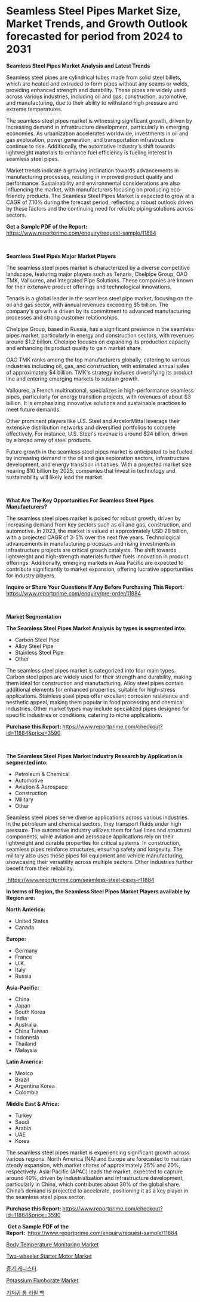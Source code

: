 <p><h1>Seamless Steel Pipes Market Size, Market Trends, and Growth Outlook forecasted for period from 2024 to 2031</h1></p><p><strong>Seamless Steel Pipes Market Analysis and Latest Trends</strong></p>
<p><p>Seamless steel pipes are cylindrical tubes made from solid steel billets, which are heated and extruded to form pipes without any seams or welds, providing enhanced strength and durability. These pipes are widely used across various industries, including oil and gas, construction, automotive, and manufacturing, due to their ability to withstand high pressure and extreme temperatures.</p><p>The seamless steel pipes market is witnessing significant growth, driven by increasing demand in infrastructure development, particularly in emerging economies. As urbanization accelerates worldwide, investments in oil and gas exploration, power generation, and transportation infrastructure continue to rise. Additionally, the automotive industry's shift towards lightweight materials to enhance fuel efficiency is fueling interest in seamless steel pipes.</p><p>Market trends indicate a growing inclination towards advancements in manufacturing processes, resulting in improved product quality and performance. Sustainability and environmental considerations are also influencing the market, with manufacturers focusing on producing eco-friendly products. The Seamless Steel Pipes Market is expected to grow at a CAGR of 7.10% during the forecast period, reflecting a robust outlook driven by these factors and the continuing need for reliable piping solutions across sectors.</p></p>
<p><strong>Get a Sample PDF of the Report:&nbsp;</strong> <a href="https://www.reportprime.com/enquiry/request-sample/11884">https://www.reportprime.com/enquiry/request-sample/11884</a></p>
<p>&nbsp;</p>
<p><strong>Seamless Steel Pipes Major Market Players</strong></p>
<p><p>The seamless steel pipes market is characterized by a diverse competitive landscape, featuring major players such as Tenaris, Chelpipe Group, OAO TMK, Vallourec, and Integrated Pipe Solutions. These companies are known for their extensive product offerings and technological innovations.</p><p>Tenaris is a global leader in the seamless steel pipe market, focusing on the oil and gas sector, with annual revenues exceeding $5 billion. The company's growth is driven by its commitment to advanced manufacturing processes and strong customer relationships. </p><p>Chelpipe Group, based in Russia, has a significant presence in the seamless pipes market, particularly in energy and construction sectors, with revenues around $1.2 billion. Chelpipe focuses on expanding its production capacity and enhancing its product quality to gain market share.</p><p>OAO TMK ranks among the top manufacturers globally, catering to various industries including oil, gas, and construction, with estimated annual sales of approximately $4 billion. TMK's strategy includes diversifying its product line and entering emerging markets to sustain growth.</p><p>Vallourec, a French multinational, specializes in high-performance seamless pipes, particularly for energy transition projects, with revenues of about $3 billion. It is emphasizing innovative solutions and sustainable practices to meet future demands.</p><p>Other prominent players like U.S. Steel and ArcelorMittal leverage their extensive distribution networks and diversified portfolios to compete effectively. For instance, U.S. Steel's revenue is around $24 billion, driven by a broad array of steel products.</p><p>Future growth in the seamless steel pipes market is anticipated to be fueled by increasing demand in the oil and gas exploration sectors, infrastructure development, and energy transition initiatives. With a projected market size nearing $10 billion by 2025, companies that invest in technology and sustainability will likely lead the market.</p></p>
<p>&nbsp;</p>
<p><strong>What Are The Key Opportunities For Seamless Steel Pipes Manufacturers?</strong></p>
<p><p>The seamless steel pipes market is poised for robust growth, driven by increasing demand from key sectors such as oil and gas, construction, and automotive. In 2023, the market is valued at approximately USD 28 billion, with a projected CAGR of 3-5% over the next five years. Technological advancements in manufacturing processes and rising investments in infrastructure projects are critical growth catalysts. The shift towards lightweight and high-strength materials further fuels innovation in product offerings. Additionally, emerging markets in Asia Pacific are expected to contribute significantly to market expansion, offering lucrative opportunities for industry players.</p></p>
<p><strong>Inquire or Share Your Questions If Any Before Purchasing This Report:</strong> <a href="https://www.reportprime.com/enquiry/pre-order/11884">https://www.reportprime.com/enquiry/pre-order/11884</a></p>
<p>&nbsp;</p>
<p><strong>Market Segmentation</strong></p>
<p><strong>The Seamless Steel Pipes Market Analysis by types is segmented into:</strong></p>
<p><ul><li>Carbon Steel Pipe</li><li>Alloy Steel Pipe</li><li>Stainless Steel Pipe</li><li>Other</li></ul></p>
<p><p>The seamless steel pipes market is categorized into four main types. Carbon steel pipes are widely used for their strength and durability, making them ideal for construction and manufacturing. Alloy steel pipes contain additional elements for enhanced properties, suitable for high-stress applications. Stainless steel pipes offer excellent corrosion resistance and aesthetic appeal, making them popular in food processing and chemical industries. Other market types may include specialized pipes designed for specific industries or conditions, catering to niche applications.</p></p>
<p><strong>Purchase this Report:&nbsp;</strong><a href="https://www.reportprime.com/checkout?id=11884&price=3590">https://www.reportprime.com/checkout?id=11884&price=3590</a></p>
<p>&nbsp;</p>
<p><strong>The Seamless Steel Pipes Market Industry Research by Application is segmented into:</strong></p>
<p><ul><li>Petroleum & Chemical</li><li>Automotive</li><li>Aviation & Aerospace</li><li>Construction</li><li>Military</li><li>Other</li></ul></p>
<p><p>Seamless steel pipes serve diverse applications across various industries. In the petroleum and chemical sectors, they transport fluids under high pressure. The automotive industry utilizes them for fuel lines and structural components, while aviation and aerospace applications rely on their lightweight and durable properties for critical systems. In construction, seamless pipes reinforce structures, ensuring safety and longevity. The military also uses these pipes for equipment and vehicle manufacturing, showcasing their versatility across multiple sectors. Other industries further benefit from their reliability.</p></p>
<p><a href="https://www.reportprime.com/seamless-steel-pipes-r11884">&nbsp;https://www.reportprime.com/seamless-steel-pipes-r11884</a></p>
<p><strong>In terms of Region, the Seamless Steel Pipes Market Players available by Region are:</strong></p>
<p>
    <p> <strong> North America: </strong>
        <ul>
            <li>United States</li>
            <li>Canada</li>
        </ul>
        </p> 
    <p> <strong> Europe: </strong>
        <ul>
            <li>Germany</li>
            <li>France</li>
            <li>U.K.</li>
            <li>Italy</li>
            <li>Russia</li>
        </ul>
        </p> 
    <p> <strong> Asia-Pacific: </strong>
        <ul>
            <li>China</li>
            <li>Japan</li>
            <li>South Korea</li>
            <li>India</li>
            <li>Australia</li>
            <li>China Taiwan</li>
            <li>Indonesia</li>
            <li>Thailand</li>
            <li>Malaysia</li>
        </ul>
        </p> 
    <p> <strong> Latin America: </strong>
        <ul>
            <li>Mexico</li>
            <li>Brazil</li>
            <li>Argentina Korea</li>
            <li>Colombia</li>
        </ul>
        </p> 
    <p> <strong> Middle East & Africa: </strong>
        <ul>
            <li>Turkey</li>
            <li>Saudi</li>
            <li>Arabia</li>
            <li>UAE</li>
            <li>Korea</li>
        </ul>
    </p>
    </p>
<p><p>The seamless steel pipes market is experiencing significant growth across various regions. North America (NA) and Europe are forecasted to maintain steady expansion, with market shares of approximately 25% and 20%, respectively. Asia-Pacific (APAC) leads the market, expected to capture around 40%, driven by industrialization and infrastructure development, particularly in China, which contributes about 30% of the global share. China’s demand is projected to accelerate, positioning it as a key player in the seamless steel pipes sector.</p></p>
<p><strong>Purchase this Report: </strong><a href="https://www.reportprime.com/checkout?id=11884&price=3590">https://www.reportprime.com/checkout?id=11884&price=3590</a></p>
<p>&nbsp;<strong>Get a Sample PDF of the Report:&nbsp;&nbsp;</strong><a href="https://www.reportprime.com/enquiry/request-sample/11884">https://www.reportprime.com/enquiry/request-sample/11884</a></p>
<p><strong></strong></p>
<p><p><a href="https://medium.com/@othaleffler2008/body-temperature-monitoring-market-outlook-complete-industry-analysis-2024-to-2031-1e3576310b9b">Body Temperature Monitoring Market</a></p><p><a href="https://issuu.com/reportprime-2/docs/two-wheeler-starter-motor-market-si_62473345a76ce9">Two-wheeler Starter Motor Market</a></p><p><a href="https://medium.com/@darianswift1922_33282/%EC%A6%9D%EA%B8%B0-%EC%BA%90%EB%8B%88%EC%8A%A4%ED%84%B0-%EC%8B%9C%EC%9E%A5-%EA%B0%9C%EC%9A%94-2024%EB%85%84%EB%B6%80%ED%84%B0-2031%EB%85%84%EA%B9%8C%EC%A7%80%EC%9D%98-%EA%B8%80%EB%A1%9C%EB%B2%8C-%EC%8B%9C%EC%9E%A5-%EB%8F%99%ED%96%A5-%EB%B0%8F-%ED%96%A5%ED%9B%84-%EC%A0%84%EB%A7%9D-655bafe7d8db">증기 캐니스터</a></p><p><a href="https://github.com/BryceTownsendr/Market-Research-Report-List-6/blob/main/potassium-fluoborate-market.md">Potassium Fluoborate Market</a></p><p><a href="https://medium.com/@darianswift1922_33282/%EA%B8%80%EB%A1%9C%EB%B2%8C-%EA%B8%B0%EC%A0%80%EA%B7%80%ED%86%B5-%EB%A6%AC%ED%95%84-%EB%B0%B1-%EC%8B%9C%EC%9E%A5-%ED%98%84%ED%99%A9-%EB%AF%B8%EB%9E%98-%ED%8A%B8%EB%A0%8C%EB%93%9C-%EB%B0%8F-%EC%8B%9C%EC%9E%A5-%EC%A0%84%EB%9E%B5-%EC%A0%84%EB%A7%9D-2024-2031-40a95a4dedc3">기저귀 통 리필 백</a></p></p>
